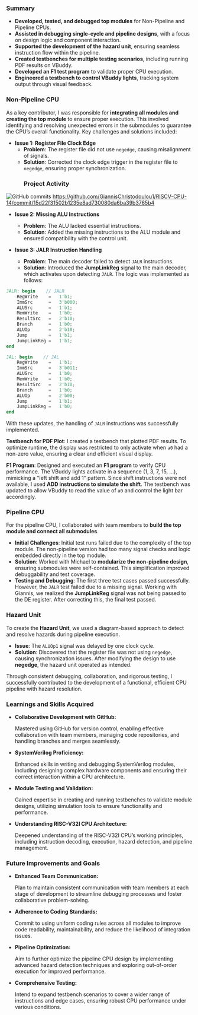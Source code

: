 ### Summary
- **Developed, tested, and debugged top modules** for Non-Pipeline and Pipeline CPUs.
- **Assisted in debugging single-cycle and pipeline designs**, with a focus on design logic and component interaction.
- **Supported the development of the hazard unit**, ensuring seamless instruction flow within the pipeline.
- **Created testbenches for multiple testing scenarios**, including running PDF results on VBuddy.
- **Developed an F1 test program** to validate proper CPU execution.
- **Engineered a testbench to control VBuddy lights**, tracking system output through visual feedback.

### Non-Pipeline CPU
As a key contributor, I was responsible for **integrating all modules and creating the top module** to ensure proper execution. This involved identifying and resolving unexpected errors in the submodules to guarantee the CPU’s overall functionality. Key challenges and solutions included:

- **Issue 1: Register File Clock Edge**
  - **Problem**: The register file did not use `negedge`, causing misalignment of signals.
  - **Solution**: Corrected the clock edge trigger in the register file to `negedge`, ensuring proper synchronization.
    ### Project Activity

![GitHub commits](https://img.shields.io/github/commits-since/john-doe/my-cpu-project/abcdef?style=flat-square)
  https://github.com/GiannisChristodoulou1/RISCV-CPU-14/commit/15d22f31502b1235e8ad730080da6ba39b3765b4

- **Issue 2: Missing ALU Instructions**
  - **Problem**: The ALU lacked essential instructions.
  - **Solution**: Added the missing instructions to the ALU module and ensured compatibility with the control unit.

- **Issue 3: JALR Instruction Handling**
  - **Problem**: The main decoder failed to detect `JALR` instructions.
  - **Solution**: Introduced the **JumpLinkReg** signal to the main decoder, which activates upon detecting `JALR`. The logic was implemented as follows:

```verilog
JALR: begin    // JALR
    RegWrite    =   1'b1;
    ImmSrc      =   3'b000;
    ALUSrc      =   1'b1; 
    MemWrite    =   1'b0;
    ResultSrc   =   2'b10;   
    Branch      =   1'b0;
    ALUOp       =   2'b10;
    Jump        =   1'b1;
    JumpLinkReg =   1'b1;
end

JAL: begin    // JAL
    RegWrite    =   1'b1;
    ImmSrc      =   3'b011;
    ALUSrc      =   1'b0; 
    MemWrite    =   1'b0;
    ResultSrc   =   2'b10;   
    Branch      =   1'b0;
    ALUOp       =   2'b00;
    Jump        =   1'b1;
    JumpLinkReg =   1'b0;
end
```
With these updates, the handling of `JALR` instructions was successfully implemented.

**Testbench for PDF Plot**: I created a testbench that plotted PDF results. To optimize runtime, the display was restricted to only activate when `a0` had a non-zero value, ensuring a clear and efficient visual display.

**F1 Program**: Designed and executed an **F1 program** to verify CPU performance. The VBuddy lights activate in a sequence (1, 3, 7, 15, ...), mimicking a "left shift and add 1" pattern. Since shift instructions were not available, I used **ADD instructions to simulate the shift**. The testbench was updated to allow VBuddy to read the value of `a0` and control the light bar accordingly.

### Pipeline CPU
For the pipeline CPU, I collaborated with team members to **build the top module and connect all submodules**. 

- **Initial Challenges**: Initial test runs failed due to the complexity of the top module. The non-pipeline version had too many signal checks and logic embedded directly in the top module.
- **Solution**: Worked with Michael to **modularize the non-pipeline design**, ensuring submodules were self-contained. This simplification improved debuggability and test coverage.
- **Testing and Debugging**: The first three test cases passed successfully. However, the `JALR` test failed due to a missing signal. Working with Giannis, we realized the **JumpLinkReg** signal was not being passed to the DE register. After correcting this, the final test passed.

### Hazard Unit
To create the **Hazard Unit**, we used a diagram-based approach to detect and resolve hazards during pipeline execution.

- **Issue**: The `ALUOp1` signal was delayed by one clock cycle.
- **Solution**: Discovered that the register file was not using `negedge`, causing synchronization issues. After modifying the design to use **negedge**, the hazard unit operated as intended.

Through consistent debugging, collaboration, and rigorous testing, I successfully contributed to the development of a functional, efficient CPU pipeline with hazard resolution.

### Learnings and Skills Acquired

- **Collaborative Development with GitHub:**

  Mastered using GitHub for version control, enabling effective collaboration with team members, managing code repositories, and handling branches and merges seamlessly.

- **SystemVerilog Proficiency:**

  Enhanced skills in writing and debugging SystemVerilog modules, including designing complex hardware components and ensuring their correct interaction within a CPU architecture.

- **Module Testing and Validation:**

  Gained expertise in creating and running testbenches to validate module designs, utilizing simulation tools to ensure functionality and performance.

- **Understanding RISC-V32I CPU Architecture:**

  Deepened understanding of the RISC-V32I CPU’s working principles, including instruction decoding, execution, hazard detection, and pipeline management.

### Future Improvements and Goals

- **Enhanced Team Communication:**

  Plan to maintain consistent communication with team members at each stage of development to streamline debugging processes and foster collaborative problem-solving.

- **Adherence to Coding Standards:**

  Commit to using uniform coding rules across all modules to improve code readability, maintainability, and reduce the likelihood of integration issues.

- **Pipeline Optimization:**

  Aim to further optimize the pipeline CPU design by implementing advanced hazard detection techniques and exploring out-of-order execution for improved performance.

- **Comprehensive Testing:**

  Intend to expand testbench scenarios to cover a wider range of instructions and edge cases, ensuring robust CPU performance under various conditions.
